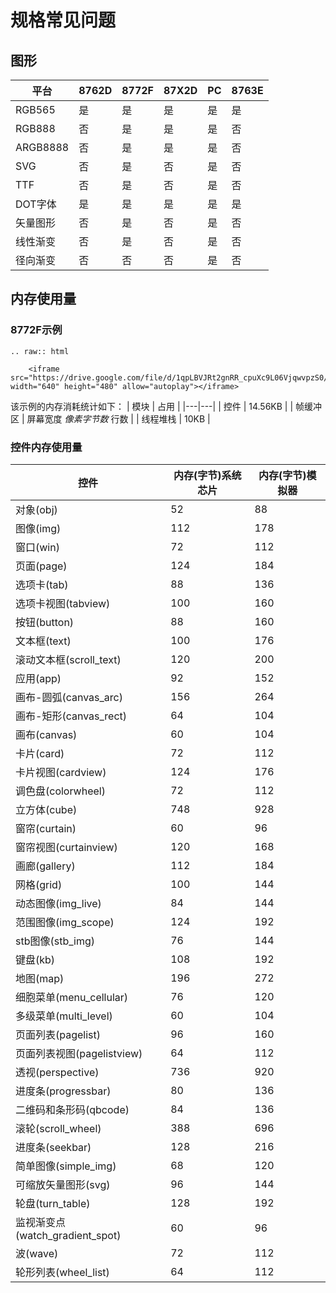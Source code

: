 # 规格常见问题

## 图形

| 平台  | 8762D  |8772F   |87X2D |PC   |8763E|
|---|---|---|---|---|---|
| RGB565  |  是 | 是  | 是  | 是  | 是  |
|  RGB888 | 否  | 是  |  是 |  是 | 否  |
|  ARGB8888 |  否 | 是  |  是 | 是  | 否  |
|  SVG | 否  | 是   |  否 |  是  | 否  |
| TTF | 否  | 是   |  否 |  是 | 否  |
| DOT字体  |  是 | 是  | 是  | 是  |是  |
|  矢量图形 | 否  | 是   |  否 |  是  |否 |
|  线性渐变 | 否  | 是   |  否 |  是  |否 |
|  径向渐变 | 否  | 否   |  否 |  是  |否 |

## 内存使用量

### 8772F示例

```eval_rst
.. raw:: html

    <iframe src="https://drive.google.com/file/d/1qpLBVJRt2gnRR_cpuXc9L06VjqwvpzS0/preview" width="640" height="480" allow="autoplay"></iframe>
```

该示例的内存消耗统计如下：
| 模块 | 占用  |
|---|---|
| 控件  |  14.56KB |
| 帧缓冲区  |  屏幕宽度 *像素字节数* 行数 |
| 线程堆栈  |  10KB |

### 控件内存使用量

| 控件 | 内存(字节)系统芯片 | 内存(字节)模拟器 |
|---|---|---|
|对象(obj) | 52| 88|
|图像(img) | 112|178|
|窗口(win) | 72|112|
|页面(page) | 124|184|
|选项卡(tab) | 88|136|
|选项卡视图(tabview) | 100|160|
|按钮(button) | 88|160|
|文本框(text) | 100|176|
|滚动文本框(scroll_text) | 120|200|
|应用(app) | 92|152|
|画布-圆弧(canvas_arc) | 156|264|
|画布-矩形(canvas_rect) | 64|104|
|画布(canvas) | 60|104|
|卡片(card) | 72|112|
|卡片视图(cardview) | 124|176|
|调色盘(colorwheel) | 72|112|
|立方体(cube) | 748|928|
|窗帘(curtain) | 60|96|
|窗帘视图(curtainview) | 120|168|
|画廊(gallery) | 112|184|
|网格(grid) | 100|144|
|动态图像(img_live) | 84|144|
|范围图像(img_scope) | 124|192|
|stb图像(stb_img) | 76|144|
|键盘(kb) | 108|192|
|地图(map) | 196|272|
|细胞菜单(menu_cellular) | 76|120|
|多级菜单(multi_level) | 60|104|
|页面列表(pagelist) | 96|160|
|页面列表视图(pagelistview) | 64|112|
|透视(perspective) | 736|920|
|进度条(progressbar) | 80|136|
|二维码和条形码(qbcode) | 84|136|
|滚轮(scroll_wheel) | 388|696|
|进度条(seekbar) | 128|216|
|简单图像(simple_img) | 68|120|
|可缩放矢量图形(svg) | 96|144|
|轮盘(turn_table) | 128|192|
|监视渐变点(watch_gradient_spot) | 60|96|
|波(wave) | 72|112|
|轮形列表(wheel_list) | 64|112|
